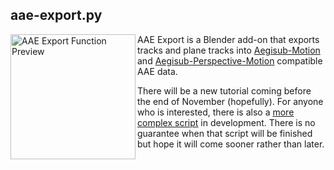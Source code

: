 ## aae-export.py

<img src="https://user-images.githubusercontent.com/112813970/202883250-6919b945-7b08-4dec-a525-7013509a2d1b.jpg" alt="AAE Export Function Preview" width="200" align="left" />

AAE Export is a Blender add-on that exports tracks and plane tracks into [Aegisub-Motion](https://github.com/TypesettingTools/Aegisub-Motion/) and [Aegisub-Perspective-Motion](https://github.com/Zahuczky/Zahuczkys-Aegisub-Scripts/tree/daily_stream) compatible AAE data.  

There will be a new tutorial coming before the end of November (hopefully). For anyone who is interested, there is also a [more complex script](https://github.com/Akatmks/Non-Carbonated-Motion) in development. There is no guarantee when that script will be finished but hope it will come sooner rather than later.  
